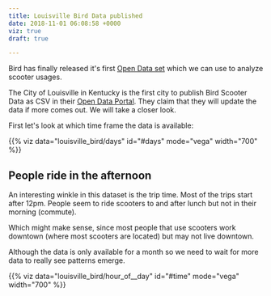 ```yaml
---
title: Louisville Bird Data published
date: 2018-11-01 06:08:58 +0000
viz: true
draft: true

---
```

Bird has finally released it's first [Open Data set](https://data.louisvilleky.gov/dataset/bird-scooter) which we can use to analyze scooter usages.

The City of Louisville in Kentucky is the first city to publish Bird Scooter Data as CSV in their [Open Data Portal](https://data.louisvilleky.gov/dataset/bird-scooter). They claim that they will update the data if more comes out. We will take a closer look.

First let's look at which time frame the data is available:

<div id="days" height="400"></div> {{% viz data="louisville_bird/days" id="#days" mode="vega" width="700" %}}

## People ride in the afternoon

An interesting winkle in this dataset is the trip time. Most of the trips start after 12pm. People seem to ride scooters to and after lunch but not in their morning (commute).

Which might make sense, since most people that use scooters work downtown (where most scooters are located) but may not live downtown.

Although the data is only available for a month so we need to wait for more data to really see patterns emerge.

<div id="time" height="400"></div>{{% viz data="louisville_bird/hour_of__day" id="#time" mode="vega" width="700" %}}